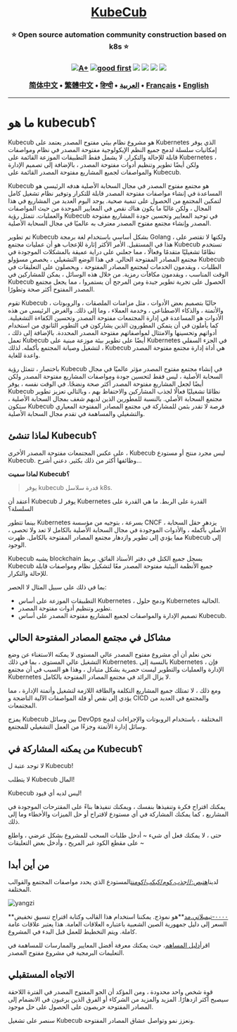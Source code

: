 <h1 align="center" style="border-bottom: none">
    <b>
        <a href="https://docker.nsddd.top">KubeCub</a><br>
    </b>
</h1>
<h3 align="center" style="border-bottom: none">
      ⭐️  Open source automation community construction based on k8s  ⭐️ <br>
<h3>

<p align=center>
<a href="https://goreportcard.com/report/github.com/kubecub/go-project-layout"><img src="https://goreportcard.com/badge/github.com/kubecub/go-project-layout" alt="A+"></a>
<a href="https://github.com/issues?q=org%kubecub+is%3Aissue+label%3A%22good+first+issue%22+no%3Aassignee"><img src="https://img.shields.io/github/issues/kubecub/go-project-layout/good%20first%20issue?logo=%22github%22" alt="good first"></a>
<a href="https://github.com/kubecub/go-project-layout"><img src="https://img.shields.io/github/stars/kubecub/go-project-layout.svg?style=flat&logo=github&colorB=deeppink&label=stars"></a>
<a href="https://join.slack.com/t/kubecub/shared_invite/zt-1se0k2bae-lkYzz0_T~BYh3rjkvlcUqQ"><img src="https://img.shields.io/badge/Slack-100%2B-blueviolet?logo=slack&amp;logoColor=white"></a>
<a href="https://github.com/kubecub/go-project-layout/blob/main/LICENSE"><img src="https://img.shields.io/badge/license-Apache--2.0-green"></a>
<a href="https://golang.org/"><img src="https://img.shields.io/badge/Language-Go-blue.svg"></a>
</p>

</p>

<p align="center">
    <a href="./README-zh-CN.md"><b>简体中文</b></a> •
    <a href="./README-zh-TW.md"><b>繁體中文</b></a> •
    <a href="./README-hi.md"><b>हिन्दी</b></a> •
    <a href="./README-ar.md"><b>العربية</b></a> •
    <a href="./README-fr.md"><b>Français</b></a> •
    <a href="./README.md"><b>English</b></a>
</p>

</p>

* * *

# ما هو kubecub؟

Kubecub هو مشروع نظام بيئي مفتوح المصدر يعتمد على Kubernetes الذي يوفر إمكانيات سلسلة لدمج جميع النظم الإيكولوجية مفتوحة المصدر في نظام ومواصفات قابلة للإحالة والتكرار. لا يشمل فقط التطبيقات الموزعة القائمة على Kubernetes ، ولكن أيضًا تطوير وتنظيم أدوات مفتوحة المصدر ، بالإضافة إلى تصميم الإدارة والمواصفات لجميع المشاريع مفتوحة المصدر القائمة على Kubecub.

Kubecub هو مجتمع مفتوح المصدر في مجال السحابة الأصلية هدفه الرئيسي هو المساعدة في إنشاء مواصفات مفتوحة المصدر قابلة للتكرار وتوفير نظام تشغيل كامل لتمكين المجتمع من الحصول على تنمية صحية. يوجد اليوم العديد من المشاريع في هذا المجال ، ولكن غالبًا ما يكون هناك نقص في المعايير الموحدة من حيث المواصفات والعمليات. تتمثل رؤية Kubecub في توحيد المعايير وتحسين جودة المشاريع مفتوحة المصدر وإنشاء مجتمع مفتوح المصدر معترف به عالميًا في مجال السحابة الأصلية.

تم تطوير Kubecub بشكل أساسي باستخدام لغة برمجة Golang ، ولكنها لا تقتصر على هذا في المستقبل. الأمر الأكثر إثارة للإعجاب هو أن عمليات مجتمع Kubecub تستخدم نظامًا تشغيليًا متقدمًا وفعالًا ، مما جعلني على دراية عميقة بالمشكلات الموجودة في مجتمع المصادر المفتوحة الحالي. في هذا الوضع التشغيلي ، يخصص مسؤولو Kubecub الطلبات ، ويقدمون الخدمات لمجتمع المصادر المفتوحة ، ويحصلون على التعليقات في الوقت المناسب ، ويقدمون مكافآت رمزية. من خلال هذه الوسائل ، يمكن للمشاركين في Kubecub الحصول على تجربة تطوير جيدة ومن المرجح أن يستمروا ، مما يجعل مجتمع المصدر المفتوح أكثر صحة وتطورًا.

تقوم Kubecub حاليًا بتصميم بعض الأدوات ، مثل مزامنات الملصقات ، والروبوتات ، والأتمتة ، والذكاء الاصطناعي ، وخدمة العملاء ، وما إلى ذلك. والغرض الرئيسي من هذه الأدوات هو المساعدة في إدارة المجتمعات مفتوحة المصدر وتحسين الكفاءة التشغيلية. كما يأملون في أن يتمكن المطورون الذين يشاركون في التطوير الثانوي من استخدام أدواتهم وتحسينها والامتثال لمواصفاتهم مفتوحة المصدر المحددة. بالإضافة إلى ذلك ، تعمل Kubecub أيضًا على تطوير بيئة موزعة مبنية على Kubernetes في الجزء السفلي لتشغيل وصيانة المجتمع بأكمله. لذلك ، Kubecub هي أداة إدارة مجتمع مفتوحة المصدر واعدة للغاية.

باختصار ، تتمثل رؤية Kubecub في إنشاء مجتمع مفتوح المصدر مؤثر عالميًا في مجال السحابة الأصلية ، ليس فقط لتحسين جودة ومواصفات المشاريع مفتوحة المصدر ولكن أيضًا لجعل المشاريع مفتوحة المصدر أكثر صحة ونضجًا. في الوقت نفسه ، يوفر Kubecub نظامًا تشغيليًا فعالًا لجذب المشاركين والاحتفاظ بهم ، وبالتالي تعزيز تطوير مجتمع السحابة الأصلي. بالنسبة للمطورين الذين لديهم شغف بمجال السحابة الأصلية ، ستكون Kubecub فرصة لا تقدر بثمن للمشاركة في مجتمع المصادر المفتوحة المعياري والتشغيلي والمساهمة في تقدم مجال السحابة الأصلية.

## لماذا تنشئ Kubecub؟

على عكس المجتمعات مفتوحة المصدر الأخرى ، Kubecub ليس مجرد منتج أو مستودع Kubecub. وظائفها أكثر من ذلك بكثير. دعني أشرح...

**لماذا سميت Kubecub؟**

> يوفر kubecub قدرة سلاسل k8s.

أعتقد أن Kubecub يوفر لـ Kubernetes القدرة على الربط. ما هي القدرة على السلسلة؟

بينما تتطور Kubernetes بسرعة ، بتوجيه من مؤسسة CNCF ، يزدهر حقل السحابة الأصلي بأكمله ، والأدوات الموجودة في مجال السحابة الأصلية بالكامل لا تعد ولا تحصى ، مما يؤدي إلى تطوير وازدهار مجتمع المصادر المفتوحة بالكامل. ظهرت Kubecub إلى الوجود.

Kubecub يشبه blockchain يسجل جميع الكتل في دفتر الأستاذ الفائق. يربط Kubecub جميع الأنظمة البيئية مفتوحة المصدر معًا لتشكيل نظام ومواصفات قابلة للإحالة والتكرار.

بما في ذلك على سبيل المثال لا الحصر:

-   التطبيقات الموزعة على أساس Kubernetes ، ودمج حلول Kubernetes الحالية.
-   تطوير وتنظيم أدوات مفتوحة المصدر.
-   تصميم الإدارة والمواصفات لجميع المشاريع مفتوحة المصدر على أساس Kubecub.

## مشاكل في مجتمع المصادر المفتوحة الحالي

نحن نعلم أن أي مشروع مفتوح المصدر عالي المستوى لا يمكنه الاستغناء عن وضع التشغيل عالي المستوى ، بما في ذلك Kubernetes. بالنسبة إلى Kubernetes ، فإن الإدارة والعمليات والتطوير ليست حصرية بشكل متبادل ، وهذا هو السبب في أن مجتمع Kubernetes لا يزال الرائد في مجتمع المصادر المفتوحة بالكامل.

ومع ذلك ، لا تمتلك جميع المشاريع التكلفة والطاقة اللازمة لتشغيل وأتمتة الإدارة ، مما يؤدي إلى نقص أو قلة المواصفات الآلية الناضجة و CICD والمجتمع في العديد من المجتمعات.

يمزج Kubecub بين وسائل DevOps المختلفة ، باستخدام الروبوتات والإجراءات لدمج وسائل إدارة الأتمتة وجزءًا من العمل التشغيلي للمجتمع.

## من يمكنه المشاركة في Kubecub؟

لا توجد عتبة ل Kubecub!

لا يتطلب Kubecub المال!

Kubecub ليس لديه أي قيود!

يمكنك اقتراح فكرة وتنفيذها بنفسك ، ويمكنك تنفيذها بناءً على المقترحات الموجودة في المشاريع ، كما يمكنك المشاركة في أي مستودع لاقتراح أو حل الميزات والأخطاء وما إلى ذلك.

حتى ، لا يمكنك فعل أي شيء ~ أدخل طلبات السحب للمشروع بشكل عرضي ، واطلع على مقطع الكود غير المريح ، وأدخل بعض التعليقات ~

## من أين أبدا

لدينا[هتبص://جذب.كوم/كبكب/كومنت](https://github.com/kubecub/community)المستودع الذي يحدد مواصفات المجتمع والقوالب المختلفة.

![yangzi](http://sm.nsddd.top/sm202306012140301.png)

**[٠٠٠٠-تيمبلاتي.مد](http://0000-template.md/)**هو نموذج. يمكننا استخدام هذا القالب وكتابة اقتراح تنسيق تخفيض السعر إلى دليل جمهورية الصين الشعبية باعتباره العلاقات العامة. هذا يعتبر علاقات عامة كاملة. ويتم التخطيط للعمل قبل البدء في المشروع.

اقرأ[دليل المساهم](https://github.com/kubecub/community/blob/main/CONTRIBUTING.md)، حيث يمكنك معرفة أفضل المعايير والممارسات للمساهمة في التعليمات البرمجية في مشروع مفتوح المصدر.

## الاتجاه المستقبلي

قوة شخص واحد محدودة ، ومن المؤكد أن الجو المفتوح المصدر في الفترة اللاحقة سيصبح أكثر ازدهارًا. المزيد والمزيد من الشركاء أو الفرق الذين يرغبون في الانضمام إلى المصادر المفتوحة حريصون على الحصول على حل موجود.

سنصر على تشغيل Kubecub ونعزز نمو وتواصل عشاق المصادر المفتوحة.
